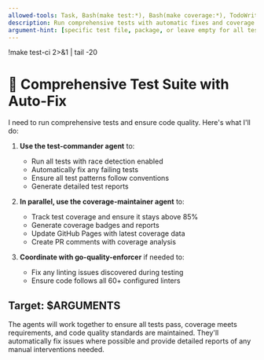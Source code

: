 ```yaml
---
allowed-tools: Task, Bash(make test:*), Bash(make coverage:*), TodoWrite
description: Run comprehensive tests with automatic fixes and coverage tracking
argument-hint: [specific test file, package, or leave empty for all tests]
---
```

!make test-ci 2>&1 | tail -20

# 🧪 Comprehensive Test Suite with Auto-Fix

I need to run comprehensive tests and ensure code quality. Here's what I'll do:

1. **Use the test-commander agent** to:
   - Run all tests with race detection enabled
   - Automatically fix any failing tests
   - Ensure all test patterns follow conventions
   - Generate detailed test reports

2. **In parallel, use the coverage-maintainer agent** to:
   - Track test coverage and ensure it stays above 85%
   - Generate coverage badges and reports
   - Update GitHub Pages with latest coverage data
   - Create PR comments with coverage analysis

3. **Coordinate with go-quality-enforcer** if needed to:
   - Fix any linting issues discovered during testing
   - Ensure code follows all 60+ configured linters

## Target: $ARGUMENTS

The agents will work together to ensure all tests pass, coverage meets requirements, and code quality standards are maintained. They'll automatically fix issues where possible and provide detailed reports of any manual interventions needed.
